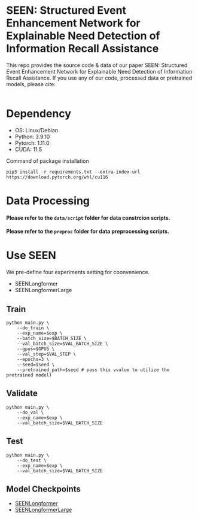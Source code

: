 SEEN: Structured Event Enhancement Network for Explainable Need Detection of Information Recall Assistance
===

This repo provides the source code & data of our paper SEEN: Structured Event Enhancement Network for Explainable Need Detection of Information Recall Assistance. If you use any of our code, processed data or pretrained models, please cite:
```bib
```



# Dependency
- OS: Linux/Debian
- Python: 3.9.10
- Pytorch: 1.11.0
- CUDA: 11.5

Command of package installation
```shell
pip3 install -r requirements.txt --extra-index-url https://download.pytorch.org/whl/cu116
```

# Data Processing
#### Please refer to the `data/script` folder for data constrcion scripts.
#### Please refer to the `preproc` folder for data preprocessing scripts.

# Use SEEN
We pre-define four experiments setting for coonvenience.
- SEENLongformer
- SEENLongformerLarge
## Train
```shell
python main.py \
    --do_train \
    --exp_name=$exp \
    --batch_size=$BATCH_SIZE \
    --val_batch_size=$VAL_BATCH_SIZE \
    --gpus=$GPUS \
    --val_step=$VAL_STEP \
    --epochs=3 \
    --seed=$seed \
    --pretrained_path=$seed # pass this vvalue to utilize the pretrained model)
```

## Validate
```shell
python main.py \
    --do_val \
    --exp_name=$exp \
    --val_batch_size=$VAL_BATCH_SIZE
```

## Test
```shell
python main.py \
    --do_test \
    --exp_name=$exp \
    --val_batch_size=$VAL_BATCH_SIZE
```

## Model Checkpoints
- [SEENLongformer](https://drive.google.com/file/d/1l3r0kR79PoNUgUAjLVcTya_-XSxJSRyf/view?usp=sharing)
- [SEENLongformerLarge](https://drive.google.com/file/d/1CEORS_HeZ5kdxVUktUS6iK8_928eDHGG/view?usp=sharing)